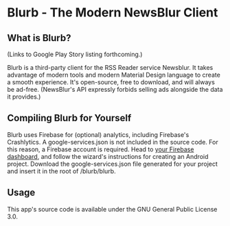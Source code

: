 # Blurb - The Modern NewsBlur Client

## What is Blurb?
(Links to Google Play Story listing forthcoming.)

Blurb is a third-party client for the RSS Reader service Newsblur. It takes advantage of modern tools and modern Material Design language to create a smooth experience. It's open-source, free to download, and will always be ad-free. (NewsBlur's API expressly forbids selling ads alongside the data it provides.)

## Compiling Blurb for Yourself
Blurb uses Firebase for (optional) analytics, including Firebase's Crashlytics. A google-services.json is not included in the source code. For this reason, a Firebase account is required. Head to [your Firebase dashboard](https://firebase.google.com), and follow the wizard's instructions for creating an Android project. Download the google-services.json file generated for your project and insert it in the root of /blurb/blurb.

## Usage
This app's source code is available under the GNU General Public License 3.0.
